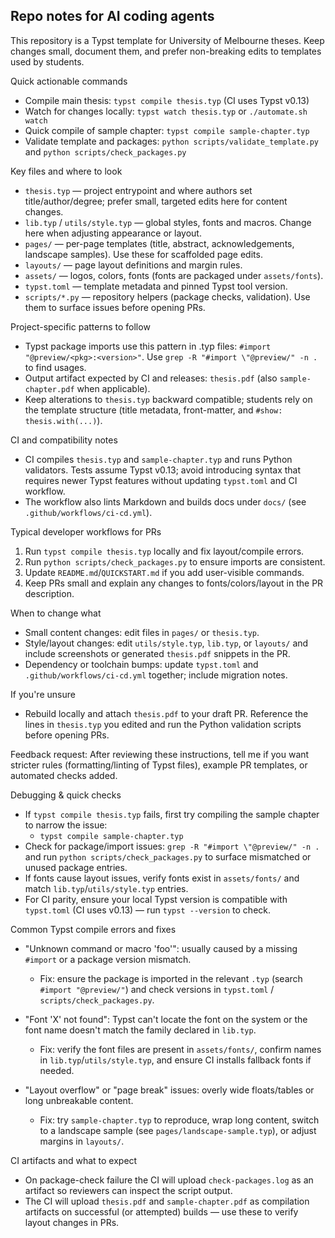 ## Repo notes for AI coding agents

This repository is a Typst template for University of Melbourne theses. Keep changes small, document them, and prefer non-breaking edits to templates used by students.

Quick actionable commands
- Compile main thesis: `typst compile thesis.typ` (CI uses Typst v0.13)
- Watch for changes locally: `typst watch thesis.typ` or `./automate.sh watch`
- Quick compile of sample chapter: `typst compile sample-chapter.typ`
- Validate template and packages: `python scripts/validate_template.py` and `python scripts/check_packages.py`

Key files and where to look
- `thesis.typ` — project entrypoint and where authors set title/author/degree; prefer small, targeted edits here for content changes.
- `lib.typ` / `utils/style.typ` — global styles, fonts and macros. Change here when adjusting appearance or layout.
- `pages/` — per-page templates (title, abstract, acknowledgements, landscape samples). Use these for scaffolded page edits.
- `layouts/` — page layout definitions and margin rules.
- `assets/` — logos, colors, fonts (fonts are packaged under `assets/fonts`).
- `typst.toml` — template metadata and pinned Typst tool version.
- `scripts/*.py` — repository helpers (package checks, validation). Use them to surface issues before opening PRs.

Project-specific patterns to follow
- Typst package imports use this pattern in .typ files: `#import "@preview/<pkg>:<version>"`. Use `grep -R "#import \"@preview/" -n .` to find usages.
- Output artifact expected by CI and releases: `thesis.pdf` (also `sample-chapter.pdf` when applicable).
- Keep alterations to `thesis.typ` backward compatible; students rely on the template structure (title metadata, front-matter, and `#show: thesis.with(...)`).

CI and compatibility notes
- CI compiles `thesis.typ` and `sample-chapter.typ` and runs Python validators. Tests assume Typst v0.13; avoid introducing syntax that requires newer Typst features without updating `typst.toml` and CI workflow.
- The workflow also lints Markdown and builds docs under `docs/` (see `.github/workflows/ci-cd.yml`).

Typical developer workflows for PRs
1. Run `typst compile thesis.typ` locally and fix layout/compile errors.
2. Run `python scripts/check_packages.py` to ensure imports are consistent.
3. Update `README.md`/`QUICKSTART.md` if you add user-visible commands.
4. Keep PRs small and explain any changes to fonts/colors/layout in the PR description.

When to change what
- Small content changes: edit files in `pages/` or `thesis.typ`.
- Style/layout changes: edit `utils/style.typ`, `lib.typ`, or `layouts/` and include screenshots or generated `thesis.pdf` snippets in the PR.
- Dependency or toolchain bumps: update `typst.toml` and `.github/workflows/ci-cd.yml` together; include migration notes.

If you're unsure
- Rebuild locally and attach `thesis.pdf` to your draft PR. Reference the lines in `thesis.typ` you edited and run the Python validation scripts before opening PRs.

Feedback request: After reviewing these instructions, tell me if you want stricter rules (formatting/linting of Typst files), example PR templates, or automated checks added.

Debugging & quick checks
- If `typst compile thesis.typ` fails, first try compiling the sample chapter to narrow the issue:
	- `typst compile sample-chapter.typ`
- Check for package/import issues: `grep -R "#import \"@preview/" -n .` and run `python scripts/check_packages.py` to surface mismatched or unused package entries.
- If fonts cause layout issues, verify fonts exist in `assets/fonts/` and match `lib.typ`/`utils/style.typ` entries.
- For CI parity, ensure your local Typst version is compatible with `typst.toml` (CI uses v0.13) — run `typst --version` to check.

Common Typst compile errors and fixes

- "Unknown command or macro 'foo'": usually caused by a missing `#import` or a package version mismatch.
	- Fix: ensure the package is imported in the relevant `.typ` (search `#import "@preview/"`) and check versions in `typst.toml` / `scripts/check_packages.py`.

- "Font 'X' not found": Typst can't locate the font on the system or the font name doesn't match the family declared in `lib.typ`.
	- Fix: verify the font files are present in `assets/fonts/`, confirm names in `lib.typ`/`utils/style.typ`, and ensure CI installs fallback fonts if needed.

- "Layout overflow" or "page break" issues: overly wide floats/tables or long unbreakable content.
	- Fix: try `sample-chapter.typ` to reproduce, wrap long content, switch to a landscape sample (see `pages/landscape-sample.typ`), or adjust margins in `layouts/`.

CI artifacts and what to expect

- On package-check failure the CI will upload `check-packages.log` as an artifact so reviewers can inspect the script output.
- The CI will upload `thesis.pdf` and `sample-chapter.pdf` as compilation artifacts on successful (or attempted) builds — use these to verify layout changes in PRs.


